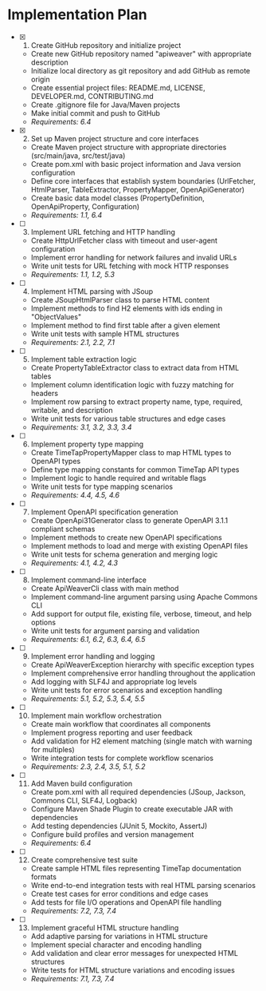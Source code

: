 # Implementation Plan

- [x] 1. Create GitHub repository and initialize project
  - Create new GitHub repository named "apiweaver" with appropriate description
  - Initialize local directory as git repository and add GitHub as remote origin
  - Create essential project files: README.md, LICENSE, DEVELOPER.md, CONTRIBUTING.md
  - Create .gitignore file for Java/Maven projects
  - Make initial commit and push to GitHub
  - _Requirements: 6.4_

- [x] 2. Set up Maven project structure and core interfaces
  - Create Maven project structure with appropriate directories (src/main/java, src/test/java)
  - Create pom.xml with basic project information and Java version configuration
  - Define core interfaces that establish system boundaries (UrlFetcher, HtmlParser, TableExtractor, PropertyMapper, OpenApiGenerator)
  - Create basic data model classes (PropertyDefinition, OpenApiProperty, Configuration)
  - _Requirements: 1.1, 6.4_

- [ ] 3. Implement URL fetching and HTTP handling
  - Create HttpUrlFetcher class with timeout and user-agent configuration
  - Implement error handling for network failures and invalid URLs
  - Write unit tests for URL fetching with mock HTTP responses
  - _Requirements: 1.1, 1.2, 5.3_

- [ ] 4. Implement HTML parsing with JSoup
  - Create JSoupHtmlParser class to parse HTML content
  - Implement methods to find H2 elements with ids ending in "ObjectValues"
  - Implement method to find first table after a given element
  - Write unit tests with sample HTML structures
  - _Requirements: 2.1, 2.2, 7.1_

- [ ] 5. Implement table extraction logic
  - Create PropertyTableExtractor class to extract data from HTML tables
  - Implement column identification logic with fuzzy matching for headers
  - Implement row parsing to extract property name, type, required, writable, and description
  - Write unit tests for various table structures and edge cases
  - _Requirements: 3.1, 3.2, 3.3, 3.4_

- [ ] 6. Implement property type mapping
  - Create TimeTapPropertyMapper class to map HTML types to OpenAPI types
  - Define type mapping constants for common TimeTap API types
  - Implement logic to handle required and writable flags
  - Write unit tests for type mapping scenarios
  - _Requirements: 4.4, 4.5, 4.6_

- [ ] 7. Implement OpenAPI specification generation
  - Create OpenApi31Generator class to generate OpenAPI 3.1.1 compliant schemas
  - Implement methods to create new OpenAPI specifications
  - Implement methods to load and merge with existing OpenAPI files
  - Write unit tests for schema generation and merging logic
  - _Requirements: 4.1, 4.2, 4.3_

- [ ] 8. Implement command-line interface
  - Create ApiWeaverCli class with main method
  - Implement command-line argument parsing using Apache Commons CLI
  - Add support for output file, existing file, verbose, timeout, and help options
  - Write unit tests for argument parsing and validation
  - _Requirements: 6.1, 6.2, 6.3, 6.4, 6.5_

- [ ] 9. Implement error handling and logging
  - Create ApiWeaverException hierarchy with specific exception types
  - Implement comprehensive error handling throughout the application
  - Add logging with SLF4J and appropriate log levels
  - Write unit tests for error scenarios and exception handling
  - _Requirements: 5.1, 5.2, 5.3, 5.4, 5.5_

- [ ] 10. Implement main workflow orchestration
  - Create main workflow that coordinates all components
  - Implement progress reporting and user feedback
  - Add validation for H2 element matching (single match with warning for multiples)
  - Write integration tests for complete workflow scenarios
  - _Requirements: 2.3, 2.4, 3.5, 5.1, 5.2_

- [ ] 11. Add Maven build configuration
  - Create pom.xml with all required dependencies (JSoup, Jackson, Commons CLI, SLF4J, Logback)
  - Configure Maven Shade Plugin to create executable JAR with dependencies
  - Add testing dependencies (JUnit 5, Mockito, AssertJ)
  - Configure build profiles and version management
  - _Requirements: 6.4_

- [ ] 12. Create comprehensive test suite
  - Create sample HTML files representing TimeTap documentation formats
  - Write end-to-end integration tests with real HTML parsing scenarios
  - Create test cases for error conditions and edge cases
  - Add tests for file I/O operations and OpenAPI file handling
  - _Requirements: 7.2, 7.3, 7.4_

- [ ] 13. Implement graceful HTML structure handling
  - Add adaptive parsing for variations in HTML structure
  - Implement special character and encoding handling
  - Add validation and clear error messages for unexpected HTML structures
  - Write tests for HTML structure variations and encoding issues
  - _Requirements: 7.1, 7.3, 7.4_
